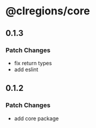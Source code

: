 # @clregions/core

## 0.1.3

### Patch Changes

- fix return types
- add eslint

## 0.1.2

### Patch Changes

- add core package

